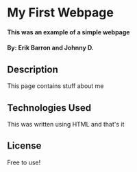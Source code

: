 # My First Webpage

#### This was an example of a simple webpage

#### By: Erik Barron and Johnny D.

## Description

This page contains stuff about me

## Technologies Used

This was written using HTML and that's it

## License

Free to use!